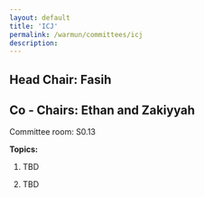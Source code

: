 ```yaml
---
layout: default
title: 'ICJ'
permalink: /warmun/committees/icj
description:
---
```

## Head Chair: Fasih

## Co - Chairs: Ethan and Zakiyyah

Committee room: S0.13

<b>Topics:</b>
  1. TBD

  2. TBD
